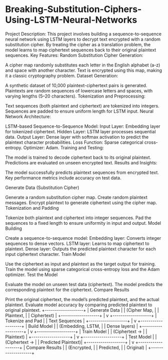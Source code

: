 # Breaking-Substitution-Ciphers-Using-LSTM-Neural-Networks
Project Description:
This project involves building a sequence-to-sequence neural network using LSTM layers to decrypt text encrypted with a random substitution cipher. By treating the cipher as a translation problem, the model learns to map ciphertext sequences back to their original plaintext sequences.
Key Features:
Random Substitution Cipher Generation:

A cipher map randomly substitutes each letter in the English alphabet (a-z) and space with another character.
Text is encrypted using this map, making it a classic cryptography problem.
Dataset Generation:

A synthetic dataset of 10,000 plaintext-ciphertext pairs is generated.
Plaintexts are random sequences of lowercase letters and spaces, with varying lengths (5–20 characters).
Tokenization and Preprocessing:

Text sequences (both plaintext and ciphertext) are tokenized into integers.
Sequences are padded to ensure uniform length for LSTM input.
Neural Network Architecture:

LSTM-based Sequence-to-Sequence Model:
Input Layer: Embedding layer for tokenized ciphertext.
Hidden Layer: LSTM layer processes sequential data.
Output Layer: Dense layer with softmax activation to predict the plaintext character probabilities.
Loss Function: Sparse categorical cross-entropy.
Optimizer: Adam.
Training and Testing:

The model is trained to decode ciphertext back to its original plaintext.
Predictions are evaluated on unseen encrypted text.
Results and Insights:

The model successfully predicts plaintext sequences from encrypted text.
Key performance metrics include accuracy on test data.

Generate Data (Substitution Cipher)

Generate a random substitution cipher map.
Create random plaintext messages.
Encrypt plaintext to generate ciphertext using the cipher map.
Tokenization and Padding

Tokenize both plaintext and ciphertext into integer sequences.
Pad the sequences to a fixed length to ensure uniformity in input and output.
Model Building

Create a sequence-to-sequence model:
Embedding layer: Converts integer sequences to dense vectors.
LSTM layer: Learns to map ciphertext to plaintext.
Dense layer: Outputs the predicted plaintext character for each input ciphertext character.
Train Model

Use the ciphertext as input and plaintext as the target output for training.
Train the model using sparse categorical cross-entropy loss and the Adam optimizer.
Test the Model

Evaluate the model on unseen test data (ciphertext).
The model predicts the corresponding plaintext for the ciphertext.
Compare Results

Print the original ciphertext, the model’s predicted plaintext, and the actual plaintext.
Evaluate model accuracy by comparing predicted plaintext to original plaintext.
+-------------------+
| Generate Data     |
| (Cipher Map,      |
| Plaintext,        |
| Ciphertext)       |
+-------------------+
        |
        v
+-------------------+
| Tokenize and Pad  |
| Text Sequences    |
+-------------------+
        |
        v
+-------------------+
| Build Model       |
| (Embedding, LSTM, |
| Dense layers)     |
+-------------------+
        |
        v
+-------------------+
| Train Model       |
| (Ciphertext ->    |
| Plaintext)        |
+-------------------+
        |
        v
+-------------------+
| Test Model        |
| (Ciphertext ->    |
| Predicted Plaintext)|
+-------------------+
        |
        v
+-------------------+
| Compare Results   |
| (Encrypted,       |
| Predicted,        |
| Original)         |
+-------------------+

